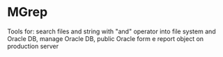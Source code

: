 # MGrep
Tools for: search files and string with "and" operator into file system and Oracle DB, manage Oracle DB, public Oracle form e report object on production server

